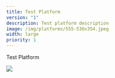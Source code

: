 ```yaml
---
title: Test Platform
version: "1"
description: Test platform description
image: /img/platforms/555-536x354.jpeg
width: large
priority: 1
---
```

Test Platform 

![](/img/575-536x354.jpeg)